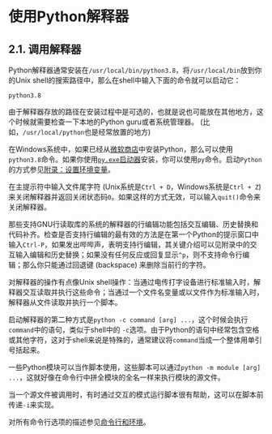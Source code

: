 # 使用Python解释器
## 2.1. 调用解释器
Python解释器通常安装在`/usr/local/bin/python3.8`，将`/usr/local/bin`放到你的Unix shell的搜索路径中，那么在shell中输入下面的命令就可以启动它：
```
python3.8
```
由于解释器存放的路径在安装过程中是可选的，也就是说也可能放在其他地方，这个时候就需要检查一下本地的Python guru或者系统管理器。 (比如，`/usr/local/python`也是经常放置的地方)

在Windows系统中，如果已经从[微软商店](https://docs.python.org/3.8/using/windows.html#windows-store)中安装Python，那么可以使用`python3.8`命令。如果你使用[`py.exe`启动器](https://docs.python.org/3.8/using/windows.html#launcher)安装，你可以使用`py`命令。启动`Python`的方式参见[附录：设置环境变量](https://docs.python.org/3.8/using/windows.html#setting-envvars)。

在主提示符中输入文件尾字符 (Unix系统是`Ctrl + D`，Windows系统是`Ctrl + Z`) 来关闭解释器并返回关闭状态码`0`。如果这样的方式无效，可以输入`quit()`命令来关闭解释器。

那些支持GNU行读取库的系统的解释器的行编辑功能包括交互编辑、历史替换和代码补齐。检查是否支持行编辑的最有效的方法是在第一个Python的提示窗口中输入`Ctrl-P`，如果发出哔哔声，表明支持行编辑，其关键介绍可以见附录中的交互输入编辑和历史替换；如果没有任何反应或回复显示`^p`，则不支持命令行编辑；那么你只能通过回退键 (backspace) 来删除当前行的字符。

对解释器的操作有点像Unix shell操作：当通过电传打字设备进行标准输入时，解释器交互读取并执行这些命令；当通过一个文件名变量或以文件作为标准输入时，解释器从文件读取并执行一个脚本。

启动解释器的第二种方式是`python -c command [arg] ...`，这个时候会执行`command`中的语句，类似于shell中的 `-c`选项。由于Python的语句中经常包含空格或其他字符，这对于shell来说是特殊的，通常建议将`command`当成一个整体用单引号括起来。

一些Python模块可以当作脚本使用，这些脚本可以通过`python -m module [arg] ...`，这就好像在命令行中拼全模块的全名一样来执行模块的源文件。

当一个源文件被调用时，有时通过交互的模式运行脚本很有帮助，这可以在脚本前传递`-i`来实现。

对所有命令行选项的描述参见[命令行和环境](https://docs.python.org/3.8/using/cmdline.html#using-on-general)。
